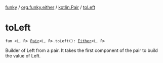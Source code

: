 [funky](../../index.md) / [org.funky.either](../index.md) / [kotlin.Pair](index.md) / [toLeft](.)

# toLeft

`fun <L, R> `[`Pair`](https://kotlinlang.org/api/latest/jvm/stdlib/kotlin/-pair/index.html)`<L, R>.toLeft(): `[`Either`](../-either/index.md)`<L, R>`

Builder of Left from a pair. It takes the first component of the pair to build the value of Left.

